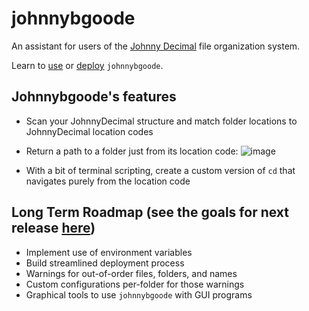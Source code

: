 # johnnybgoode

An assistant for users of the [Johnny Decimal](https://johnnydecimal.com) file organization system.

Learn to [use](https://github.com/SwissArmyWrench/johnnybgoode/blob/main/docs/USER_MANUAL.md) or [deploy](https://github.com/SwissArmyWrench/johnnybgoode/blob/main/docs/DEPLOYMENT.md) `johnnybgoode`.

## Johnnybgoode's features

- Scan your JohnnyDecimal structure and match folder locations to JohnnyDecimal location codes
- Return a path to a folder just from its location code:
![image](https://github.com/SwissArmyWrench/johnnybgoode/assets/137639586/b512edc8-b026-4d1b-925a-b0b1945c448d)

- With a bit of terminal scripting, create a custom version of `cd` that navigates purely from the location code

## Long Term Roadmap (see the goals for next release [here](https://github.com/SwissArmyWrench/johnnybgoode/blob/main/docs/GOALPOSTS.md))

- Implement use of environment variables
- Build streamlined deployment process
- Warnings for out-of-order files, folders, and names
- Custom configurations per-folder for those warnings
- Graphical tools to use `johnnybgoode` with GUI programs
